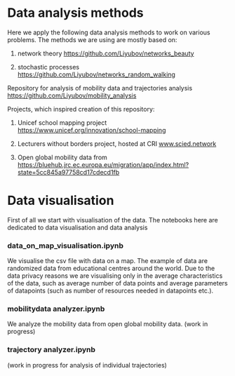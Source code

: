 # Data analysis methods 

Here we apply the following data analysis methods to work on various problems. 
The methods we are using are mostly based on:

1. network theory 
https://github.com/Liyubov/networks_beauty

2. stochastic processes 
https://github.com/Liyubov/networks_random_walking

Repository for analysis of mobility data and trajectories analysis https://github.com/Liyubov/mobility_analysis


Projects, which inspired creation of this repository:

1. Unicef school mapping project 
https://www.unicef.org/innovation/school-mapping

2. Lecturers without borders project, hosted at CRI 
www.scied.network 

3. Open global mobility data 
from https://bluehub.jrc.ec.europa.eu/migration/app/index.html?state=5cc845a97758cd17cdecd1fb 


# Data visualisation 

First of all we start with visualisation of the data. 
The notebooks here are dedicated to data visualisation and data analysis

### data_on_map_visualisation.ipynb 

We visualise the csv file with data on a map. The example of data are randomized data from educational centres around the world. 
Due to the data privacy reasons we are visualising only in the average characteristics of the data, such as average number of data points and average parameters of datapoints (such as number of resources needed in datapoints etc.).

### mobilitydata analyzer.ipynb 

We analyze the mobility data from open global mobility data. (work in progress)


### trajectory analyzer.ipynb 
(work in progress for analysis of individual trajectories)
